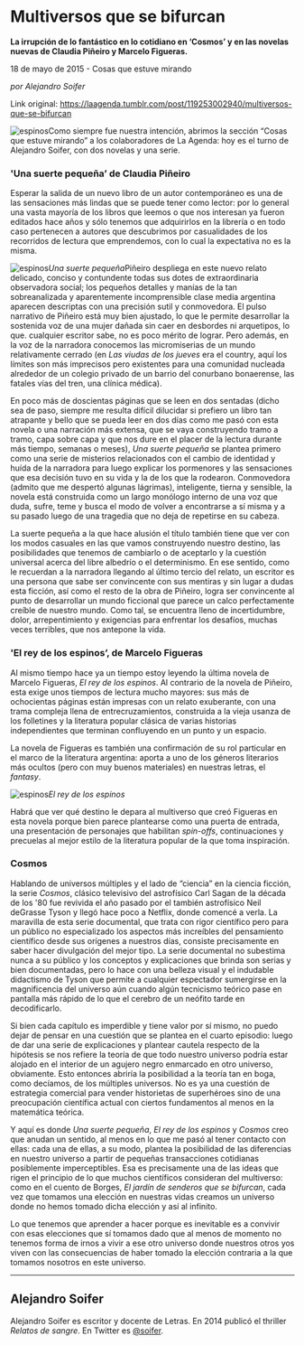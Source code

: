 # Multiversos que se bifurcan

**La irrupción de lo fantástico en lo cotidiano en ‘Cosmos’ y en las novelas nuevas de Claudia Piñeiro y Marcelo Figueras.**

18 de mayo de 2015 - Cosas que estuve mirando

_por Alejandro Soifer_

Link original: https://laagenda.tumblr.com/post/119253002940/multiversos-que-se-bifurcan

![espinos](https://64.media.tumblr.com/e22b07d273b4b6ec05e8cb0c6c7fd66b/tumblr_inline_pk0lcgnGjN1t6q87u_540.jpg)Como siempre fue nuestra intención, abrimos la sección “Cosas que estuve mirando” a los colaboradores de La Agenda: hoy es el turno de Alejandro Soifer, con dos novelas y una serie. 



### 'Una suerte pequeña’ de Claudia Piñeiro

Esperar la salida de un nuevo libro de un autor contemporáneo es una de las sensaciones más lindas que se puede tener como lector: por lo general una vasta mayoría de los libros que leemos o que nos interesan ya fueron editados hace años y sólo tenemos que adquirirlos en la librería o en todo caso pertenecen a autores que descubrimos por casualidades de los recorridos de lectura que emprendemos, con lo cual la expectativa no es la misma. 

![espinos](https://64.media.tumblr.com/ea2662d8bf560072bf8e26294522cedf/tumblr_inline_pk0lchULAy1t6q87u_250.jpg)*Una suerte pequeña*Piñeiro despliega en este nuevo relato delicado, conciso y contundente todas sus dotes de extraordinaria observadora social; los pequeños detalles y manías de la tan sobreanalizada y aparentemente incomprensible clase media argentina aparecen descriptas con una precisión sutil y conmovedora. El pulso narrativo de Piñeiro está muy bien ajustado, lo que le permite desarrollar la sostenida voz de una mujer dañada sin caer en desbordes ni arquetipos, lo que. cualquier escritor sabe, no es poco mérito de lograr. Pero además, en la voz de la narradora conocemos las micromiserias de un mundo relativamente cerrado (en *Las viudas de los jueves* era el country, aquí los límites son más imprecisos pero existentes para una comunidad nucleada alrededor de un colegio privado de un barrio del conurbano bonaerense, las fatales vías del tren, una clínica médica). 


En poco más de doscientas páginas que se leen en dos sentadas (dicho sea de paso, siempre me resulta difícil dilucidar si prefiero un libro tan atrapante y bello que se pueda leer en dos días como me pasó con esta novela o una narración más extensa, que se vaya construyendo tramo a tramo, capa sobre capa y que nos dure en el placer de la lectura durante más tiempo, semanas o meses), *Una suerte pequeña* se plantea primero como una serie de misterios relacionados con el cambio de identidad y huída de la narradora para luego explicar los pormenores y las sensaciones que esa decisión tuvo en su vida y la de los que la rodearon. Conmovedora (admito que me despertó algunas lágrimas), inteligente, tierna y sensible, la novela está construida como un largo monólogo interno de una voz que duda, sufre, teme y busca el modo de volver a encontrarse a sí misma y a su pasado luego de una tragedia que no deja de repetirse en su cabeza.


La suerte pequeña a la que hace alusión el título también tiene que ver con los modos casuales en las que vamos construyendo nuestro destino, las posibilidades que tenemos de cambiarlo o de aceptarlo y la cuestión universal acerca del libre albedrío o el determinismo. En ese sentido, como le recuerdan a la narradora llegando al último tercio del relato, un escritor es una persona que sabe ser convincente con sus mentiras y sin lugar a dudas esta ficción, así como el resto de la obra de Piñeiro, logra ser convincente al punto de desarrollar un mundo ficcional que parece un calco perfectamente creíble de nuestro mundo. Como tal, se encuentra lleno de incertidumbre, dolor, arrepentimiento y exigencias para enfrentar los desafíos, muchas veces terribles, que nos antepone la vida. 


### 'El rey de los espinos’, de Marcelo Figueras

Al mismo tiempo hace ya un tiempo estoy leyendo la última novela de Marcelo Figueras, *El rey de los espinos*. Al contrario de la novela de Piñeiro, esta exige unos tiempos de lectura mucho mayores: sus más de ochocientas páginas están impresas con un relato exuberante, con una trama compleja llena de entrecruzamientos, construida a la vieja usanza de los folletines y la literatura popular clásica de varias historias independientes que terminan confluyendo en un punto y un espacio. 




La novela de Figueras es también una confirmación de su rol particular en el marco de la literatura argentina: aporta a uno de los géneros literarios más ocultos (pero con muy buenos materiales) en nuestras letras, el *fantasy*. 




![espinos](https://64.media.tumblr.com/6b04851d759c8a36a11bfa891234fc7d/tumblr_inline_pk0lcicgeV1t6q87u_250.jpg)*El rey de los espinos*

Habrá que ver qué destino le depara al multiverso que creó Figueras en esta novela porque bien parece plantearse como una puerta de entrada, una presentación de personajes que habilitan *spin-offs*, continuaciones y precuelas al mejor estilo de la literatura popular de la que toma inspiración.


### Cosmos

Hablando de universos múltiples y el lado de “ciencia” en la ciencia ficción, la serie *Cosmos*, clásico televisivo del astrofísico Carl Sagan de la década de los '80 fue revivida el año pasado por el también astrofísico Neil deGrasse Tyson y llegó hace poco a Netflix, donde comencé a verla. La maravilla de esta serie documental, que trata con rigor científico pero para un público no especializado los aspectos más increíbles del pensamiento científico desde sus orígenes a nuestros días, consiste precisamente en saber hacer divulgación del mejor tipo. La serie documental no subestima nunca a su público y los conceptos y explicaciones que brinda son serias y bien documentadas, pero lo hace con una belleza visual y el indudable didactismo de Tyson que permite a cualquier espectador sumergirse en la magnificencia del universo aún cuando algún tecnicismo teórico pase en pantalla más rápido de lo que el cerebro de un neófito tarde en decodificarlo.


Si bien cada capítulo es imperdible y tiene valor por sí mismo, no puedo dejar de pensar en una cuestión que se plantea en el cuarto episodio: luego de dar una serie de explicaciones y plantear cautela respecto de la hipótesis se nos refiere la teoría de que todo nuestro universo podría estar alojado en el interior de un agujero negro enmarcado en otro universo, obviamente. Esto entonces abriría la posibilidad a la teoría tan en boga, como decíamos, de los múltiples universos. No es ya una cuestión de estrategia comercial para vender historietas de superhéroes sino de una preocupación científica actual con ciertos fundamentos al menos en la matemática teórica. 


Y aquí es donde *Una suerte pequeña*, *El rey de los espinos* y *Cosmos* creo que anudan un sentido, al menos en lo que me pasó al tener contacto con ellas: cada una de ellas, a su modo, plantea la posibilidad de las diferencias en nuestro universo a partir de pequeñas transacciones cotidianas posiblemente imperceptibles. Esa es precisamente una de las ideas que rigen el principio de lo que muchos científicos consideran del multiverso: como en el cuento de Borges, *El jardín de senderos que se bifurcan*, cada vez que tomamos una elección en nuestras vidas creamos un universo donde no hemos tomado dicha elección y así al infinito. 


Lo que tenemos que aprender a hacer porque es inevitable es a convivir con esas elecciones que sí tomamos dado que al menos de momento no tenemos forma de irnos a vivir a ese otro universo donde nuestros otros yos viven con las consecuencias de haber tomado la elección contraria a la que tomamos nosotros en este universo.


  




---

 Alejandro Soifer
-----------------

Alejandro Soifer es escritor y docente de Letras. En 2014 publicó el thriller *Relatos de sangre*. En Twitter es [@soifer](https://twitter.com/soifer).

